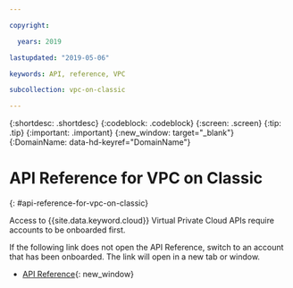 ```yaml
---

copyright:

  years: 2019

lastupdated: "2019-05-06"

keywords: API, reference, VPC

subcollection: vpc-on-classic

---
```


{:shortdesc: .shortdesc}
{:codeblock: .codeblock}
{:screen: .screen}
{:tip: .tip}
{:important: .important}
{:new_window: target="_blank"}
{:DomainName: data-hd-keyref="DomainName"}

# API Reference for VPC on Classic
{: #api-reference-for-vpc-on-classic}

Access to {{site.data.keyword.cloud}} Virtual Private Cloud APIs require accounts to be onboarded first. 

If the following link does not open the API Reference, switch to an account that has been onboarded. The link will open in a new tab or window.

* [API Reference](https://{DomainName}/apidocs/vpc-on-classic){: new_window}

